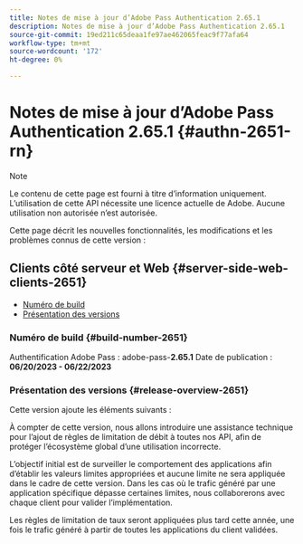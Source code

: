 ```yaml
---
title: Notes de mise à jour d’Adobe Pass Authentication 2.65.1
description: Notes de mise à jour d’Adobe Pass Authentication 2.65.1
source-git-commit: 19ed211c65deaa1fe97ae462065feac9f77afa64
workflow-type: tm+mt
source-wordcount: '172'
ht-degree: 0%

---
```


# Notes de mise à jour d’Adobe Pass Authentication 2.65.1 {#authn-2651-rn}

>[!NOTE]
>
>Le contenu de cette page est fourni à titre d’information uniquement. L’utilisation de cette API nécessite une licence actuelle de Adobe. Aucune utilisation non autorisée n’est autorisée.

Cette page décrit les nouvelles fonctionnalités, les modifications et les problèmes connus de cette version :

## Clients côté serveur et Web {#server-side-web-clients-2651}

* [Numéro de build](#build-number-2651)
* [Présentation des versions](#release-overview-2651)

### Numéro de build {#build-number-2651}

Authentification Adobe Pass : adobe-pass-**2.65.1**
Date de publication : **06/20/2023 - 06/22/2023**

### Présentation des versions {#release-overview-2651}

Cette version ajoute les éléments suivants :

À compter de cette version, nous allons introduire une assistance technique pour l’ajout de règles de limitation de débit à toutes nos API, afin de protéger l’écosystème global d’une utilisation incorrecte.

L’objectif initial est de surveiller le comportement des applications afin d’établir les valeurs limites appropriées et aucune limite ne sera appliquée dans le cadre de cette version. Dans les cas où le trafic généré par une application spécifique dépasse certaines limites, nous collaborerons avec chaque client pour valider l’implémentation.

Les règles de limitation de taux seront appliquées plus tard cette année, une fois le trafic généré à partir de toutes les applications du client validées.
